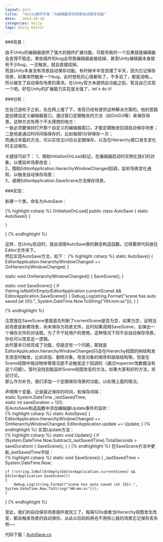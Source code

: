 ```yaml
---
layout: post
title:  "Unity插件开发：为编辑器添加场景自动保存功能"
date:   2014-10-10
categories: Unity
tags: Unity Editor
---
```


###背景：

<!-- begin_summary -->

由于Unity的编辑器提供了强大的插件扩展功能，可能导致的一个后果就是编辑器会变得不稳定。某些插件的bug会导致编辑器直接挂掉。甚至Unity编辑器本身就有不少bug，一旦触发，就会直接挂掉。<br>
而且Unity本身没有场景自动保存功能。有时候辛辛苦苦摆了半天，因为忘记保存场景，如果突然触发一个bug，此时想死的心情都有了。不多说了，都是泪啊。。<br>
所以催生了自动保存场景的需求。在Unity官方未提供此功能之前，暂且自己实现一个吧。好在Unity的扩展能力实在是太强了，let's do it!<br>

<!-- end_summary -->

###分析：

在自己造轮子之前，先在网上搜了下，发现已经有提供这种解决方案的。他的思路是创建自定义编辑器窗口，通过窗口定期触发的方法（如OnGUI等）来保存场景。这种方式有两个不太理想的地方：<br>
一是必须要保持打开那个自定义的编辑器窗口，才能定期触发回调自动保存场景；<br>
二是他是通过时间间隔保存的，比如每隔1分钟保存一次；<br>
而通过本篇的方法，可以实现无UI后台定期保存，以及在Hierarchy窗口发生变化时主动保存。<br>

关键技巧如下：
1，借助InitializeOnLoad标记，在编辑器启动时实例化我们的对象，以便监听场景改变；<br>
2，借助EditorApplication.hierarchyWindowChanged回调，监听场景变化通知，以触发自动保存场景；<br>
3，调用EditorApplication.SaveScene方法保存场景。<br>

###实现：

新建一个类，命名为AutoSave：

{% highlight csharp %}
[InitializeOnLoad]
public class AutoSave
{
    static AutoSave()
    {
        
    }
}
{% endhighlight %}

这样，在Unity启动时，就会调用AutoSave类的静态构造函数。记得要把代码放在Editor文件夹下。<br>
然后实现AutoSave方法，如下：
{% highlight csharp %}
static AutoSave()
{
    EditorApplication.hierarchyWindowChanged += OnHierarchyWindowChanged;
}

static void OnHierarchyWindowChanged()
{
    SaveScene();
}

static void SaveScene()
{
    if (!string.IsNullOrEmpty(EditorApplication.currentScene) && EditorApplication.SaveScene())
    {
        Debug.Log(string.Format("scene has auto saved (at {0}).", System.DateTime.Now.ToString("HH:mm:ss")));
    }
}

{% endhighlight %}

注意我在SaveScene里面首先判断了currentScene是否为空，如果为空，证明当前场景是新建场景，尚未保存为场景文件。此时如果调用SaveScene，会弹出一个保存文件的对话框。为了不干扰用户的使用，这种情况下将不会自动保存场景。你也可以改变这一逻辑。<br>
此时基本已经完成了功能，但是还有一个问题，那就是EditorApplication.hierarchyWindowChanged只会在Hierarchy视图的树结构发生改变时触发，比如添加、删除对象，改变对象的顺序和层级结构等。但是在Scene视图中拖动物体等情况是不会触发这个回调的（通过Inspector改数据没有这个问题）。暂时没找到能监听Scene视图改变的方法，如果大家有好的方法，欢迎讨论。<br>
那么作为补充，我们添加一个定期保存场景的功能，以处理上面的情况。<br>

声明两个变量，记录最近保存的时间，和保存间隔：<br>
static System.DateTime _lastSavedTime;<br>
static int saveDuration = 120;<br>
在AutoSave构造函数中添加编辑器Update事件的监听：<br>
{% highlight csharp %}
static AutoSave()
{
    EditorApplication.hierarchyWindowChanged += OnHierarchyWindowChanged;
    EditorApplication.update += Update;
}
{% endhighlight %}
实现Update方法：<br>
{% highlight csharp %}
static void Update()
{
    if (System.DateTime.Now.Subtract(_lastSavedTime).TotalSeconds > saveDuration)
    {
        SaveScene();
    }
}
{% endhighlight %}
在SaveScene方法中更新_lastSavedTime字段：<br>
{% highlight csharp %}
static void SaveScene()
{
    _lastSavedTime = System.DateTime.Now;

    if (!string.IsNullOrEmpty(EditorApplication.currentScene) && EditorApplication.SaveScene())
    {
        Debug.Log(string.Format("scene has auto saved (at {0}).", System.DateTime.Now.ToString("HH:mm:ss")));
    }
}
{% endhighlight %}

至此，我们的自动保存场景插件就完工了。每隔120s或者当Hierarchy视图发生改变，都会触发场景的自动保存。从此以后妈妈再也不用担心我的场景忘记保存丢失啦~~<br>

代码下载：[AutoSave.cs](https://raw.githubusercontent.com/rugbbyli/rugbbyli.github.io/master/files/AutoSave.cs "AutoSave.cs")